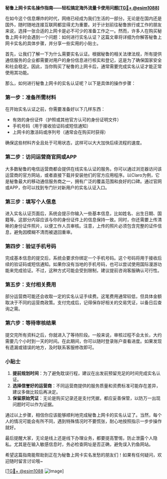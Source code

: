 **秘鲁上网卡实名操作指南——轻松搞定海外流量卡使用问题[[TG💪+ @esim1088](https://t.me/s/esim1088)]**

在如今这个信息爆炸的时代，网络已经成为我们生活的一部分。无论是在国内还是国外，随时随地连接互联网都显得尤为重要。对于计划前往秘鲁旅行或工作的朋友来说，选择一张合适的上网卡是必不可少的准备工作之一。然而，许多人在购买秘鲁上网卡时会遇到一个问题：如何进行实名认证？这篇文章将详细为你解答秘鲁上网卡实名的具体步骤，并分享一些实用的小贴士。

首先，让我们了解一下为什么需要实名认证。根据秘鲁的相关法律法规，所有提供通信服务的企业都需要对用户的身份信息进行核实和登记，这是为了确保国家安全和社会稳定。因此，当你购买了秘鲁的上网卡后，通常需要完成实名认证才能正常使用其功能。

那么，如何进行秘鲁上网卡的实名认证呢？以下是具体的操作步骤：

### 第一步：准备所需材料

在开始实名认证之前，你需要准备好以下几样东西：
- 有效的身份证件（护照或其他官方认可的身份证明文件）
- 手机号码（用于接收验证码或短信通知）
- 上网卡的激活码或序列号（通常会在购买时获得）

确保这些材料齐全且处于可用状态，这样可以大大加快后续流程的速度。

### 第二步：访问运营商官网或APP

大多数秘鲁的电信运营商都会提供在线实名认证的服务。你可以通过浏览器访问该运营商的官方网站，或者直接下载并安装他们的官方应用程序。以Claro为例，它是秘鲁最大的移动通信服务商之一，拥有广泛的覆盖范围和良好的口碑。通过官网或APP，你可以找到专门针对新用户的实名认证入口。

### 第三步：填写个人信息

进入实名认证页面后，系统会提示你输入一些基本信息，比如姓名、出生日期、国籍等。这部分内容应该与你的身份证件上的信息保持一致。同时，你还需要上传清晰的身份证件照片，以便工作人员审核。注意，上传的照片必须包含完整的证件信息，避免因模糊不清而被退回重审。

### 第四步：验证手机号码

完成基本信息的提交后，系统会要求你绑定一个手机号码。这个号码将用于接收后续的验证码或短信通知。如果你没有当地的手机号码，也可以尝试使用国际漫游功能来完成验证。不过，这种方式可能会受到限制，建议提前咨询客服确认可行性。

### 第五步：支付相关费用

部分运营商可能还会收取一定的实名认证手续费。这笔费用通常较低，但具体金额取决于不同的运营商政策。支付完成后，记得保存好相关的交易凭证，以备日后查询之需。

### 第六步：等待审核结果

提交完所有资料之后，你就进入了等待阶段。一般来说，审核过程不会太长，大约需要几个小时到一天的时间。在此期间，你可以随时登录账户查看进度。如果发现有遗漏或错误的地方，及时联系客服修改即可。

### 小贴士

1. **提前规划时间**：为了避免耽误行程，建议在出发前预留充足的时间完成实名认证。
2. **选择信誉好的运营商**：不同运营商提供的服务质量和资费标准可能存在差异，建议多做比较后再决定。
3. **保留原始凭证**：无论是购买记录还是支付凭据，都应妥善保管，以防万一出现问题时可以作为证据。

通过以上步骤，相信你应该能够顺利地完成秘鲁上网卡的实名认证了。当然，每个人的情况可能会有所不同，遇到特殊情况时不要慌张，耐心地按照指示一步步操作就好。

最后提醒大家，无论是线上还是线下办理业务，都要提高警惕，防止泄露个人隐私。尤其是在输入敏感信息时，务必检查网址是否正确，避免误入钓鱼网站。

希望这篇指南能帮助到正在为秘鲁上网卡实名发愁的朋友们！如果有任何疑问，欢迎随时留言讨论哦~

[[TG💪+ @esim1088](https://t.me/s/esim1088) ![Image](https://i.postimg.cc/4NQfJmqS/Snipaste-2025-05-13-00-14-12.png)]